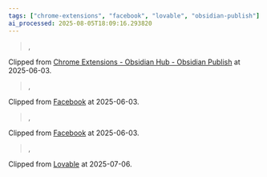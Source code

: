 ```yaml
---
tags: ["chrome-extensions", "facebook", "lovable", "obsidian-publish"]
ai_processed: 2025-08-05T18:09:16.293820
---
```

> ,

Clipped from [Chrome Extensions - Obsidian Hub - Obsidian Publish](https://publish.obsidian.md/hub/02+-+Community+Expansions/02.04+Auxiliary+Tools+by+Category/Chrome+Extensions) at 2025-06-03.

> ,

Clipped from [Facebook](https://www.facebook.com/photo/?fbid=1150261993807201&set=a.563116429188430) at 2025-06-03.

> ,

Clipped from [Facebook](https://www.facebook.com/photo/?fbid=1150261993807201&set=a.563116429188430) at 2025-06-03.

> ,

Clipped from [Lovable](https://lovable.dev/) at 2025-07-06.